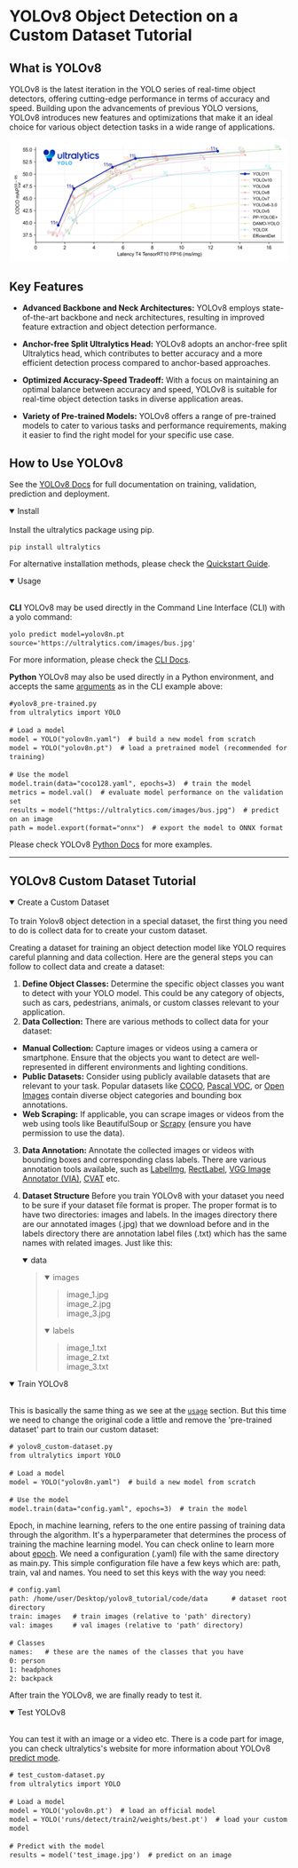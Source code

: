 # YOLOv8 Object Detection on a Custom Dataset Tutorial

## What is YOLOv8

YOLOv8 is the latest iteration in the YOLO series of real-time object detectors, offering cutting-edge performance in terms of accuracy and speed. Building upon the advancements of previous YOLO versions, YOLOv8 introduces new features and optimizations that make it an ideal choice for various object detection tasks in a wide range of applications.

![yolov8](https://raw.githubusercontent.com/ultralytics/assets/main/yolov8/yolo-comparison-plots.png)

## Key Features

- **Advanced Backbone and Neck Architectures:** YOLOv8 employs state-of-the-art backbone and neck architectures, resulting in improved feature extraction and object detection performance.
- **Anchor-free Split Ultralytics Head:** YOLOv8 adopts an anchor-free split Ultralytics head, which contributes to better accuracy and a more efficient detection process compared to anchor-based approaches.

- **Optimized Accuracy-Speed Tradeoff:** With a focus on maintaining an optimal balance between accuracy and speed, YOLOv8 is suitable for real-time object detection tasks in diverse application areas.

- **Variety of Pre-trained Models:** YOLOv8 offers a range of pre-trained models to cater to various tasks and performance requirements, making it easier to find the right model for your specific use case.



## How to Use YOLOv8

See the [YOLOv8 Docs](https://docs.ultralytics.com/models/yolov8/) for full documentation on training, validation, prediction and deployment.

<details open>
<summary>Install</summary>
<br>
Install the ultralytics package using pip.

```
pip install ultralytics
```

For alternative installation methods, please check the [Quickstart Guide](https://docs.ultralytics.com/quickstart/).

</details>

<details open>
<summary>Usage</summary>
<br>

**CLI**
YOLOv8 may be used directly in the Command Line Interface (CLI) with a yolo command:

```
yolo predict model=yolov8n.pt source='https://ultralytics.com/images/bus.jpg'
```

For more information, please check the [CLI Docs](hhttps://docs.ultralytics.com/usage/cli/).

**Python**
YOLOv8 may also be used directly in a Python environment, and accepts the same [arguments](https://docs.ultralytics.com/usage/cfg/) as in the CLI example above:

```
#yolov8_pre-trained.py
from ultralytics import YOLO

# Load a model
model = YOLO("yolov8n.yaml")  # build a new model from scratch
model = YOLO("yolov8n.pt")  # load a pretrained model (recommended for training)

# Use the model
model.train(data="coco128.yaml", epochs=3)  # train the model
metrics = model.val()  # evaluate model performance on the validation set
results = model("https://ultralytics.com/images/bus.jpg")  # predict on an image
path = model.export(format="onnx")  # export the model to ONNX format
```

Please check YOLOv8 [Python Docs](https://docs.ultralytics.com/usage/python/) for more examples.

</details>

---

## YOLOv8 Custom Dataset Tutorial

<details open>
<summary>Create a Custom Dataset</summary>
<br>
To train Yolov8 object detection in a special dataset, the first thing you need to do is collect data for to create your custom dataset.

Creating a dataset for training an object detection model like YOLO requires careful planning and data collection. Here are the general steps you can follow to collect data and create a dataset:

1.  **Define Object Classes:**
    Determine the specific object classes you want to detect with your YOLO model. This could be any category of objects, such as cars, pedestrians, animals, or custom classes relevant to your application.
2.  **Data Collection:**
    There are various methods to collect data for your dataset:

-  **Manual Collection:** Capture images or videos using a camera or smartphone. Ensure that the objects you want to detect are well-represented in different environments and lighting conditions.
-  **Public Datasets:** Consider using publicly available datasets that are relevant to your task. Popular datasets like [COCO](https://cocodataset.org/#home), [Pascal VOC](http://host.robots.ox.ac.uk/pascal/VOC/), or [Open Images](https://storage.googleapis.com/openimages/web/index.html) contain diverse object categories and bounding box annotations.
- **Web Scraping:** If applicable, you can scrape images or videos from the web using tools like BeautifulSoup or [Scrapy](https://scrapy.org) (ensure you have permission to use the data).

3.  **Data Annotation:**
    Annotate the collected images or videos with bounding boxes and corresponding class labels. There are various annotation tools available, such as [LabelImg](https://pypi.org/project/labelImg/), [RectLabel](https://rectlabel.com), [VGG Image Annotator (VIA)](https://www.robots.ox.ac.uk/~vgg/software/via/), [CVAT](https://www.cvat.ai) etc.

4.  **Dataset Structure**
    Before you train YOLOv8 with your dataset you need to be sure if your dataset file format is proper.
    The proper format is to have two directories: images and labels. In the images directory there are our annotated images (.jpg) that we download before and in the labels directory there are annotation label files (.txt) which has the same names with related images. Just like this:

    <details open><summary>data</summary><blockquote>
            <details open><summary>images</summary><blockquote>
            image_1.jpg <br>
            image_2.jpg <br>
            image_3.jpg <br>
            </blockquote></details>
            <details open><summary>labels</summary><blockquote>
            image_1.txt <br>
            image_2.txt <br>
            image_3.txt <br>
            </blockquote></details>
    </blockquote></details>

</details>
<details open>
<summary>Train YOLOv8</summary>
<br>

This is basically the same thing as we see at the [`usage`](#how-to-use-yolov8) section. But this time we need to change the original code a little and remove the 'pre-trained dataset' part to train our custom dataset:

```
# yolov8_custom-dataset.py
from ultralytics import YOLO

# Load a model
model = YOLO("yolov8n.yaml")  # build a new model from scratch

# Use the model
model.train(data="config.yaml", epochs=3)  # train the model

```
Epoch, in machine learning, refers to the one entire passing of training data through the algorithm. It's a hyperparameter that determines the process of training the machine learning model. You can check online to learn more about [epoch](https://www.simplilearn.com/tutorials/machine-learning-tutorial/what-is-epoch-in-machine-learning).
We need a configuration (.yaml) file with the same directory as main.py. This simple configuration file have a few keys which are: path, train, val and names. You need to set this keys with the way you need:

```
# config.yaml
path: /home/user/Desktop/yolov8_tutorial/code/data      # dataset root directory
train: images   # train images (relative to 'path' directory)
val: images     # val images (relative to 'path' directory)

# Classes
names:   # these are the names of the classes that you have
0: person
1: headphones
2: backpack

```
After train the YOLOv8, we are finally ready to test it.

</details>
<details open>
<summary>Test YOLOv8</summary>
<br>

You can test it with an image or a video etc. There is a code part for image, you can check ultralytics's website for more information about YOLOv8 [predict mode](https://docs.ultralytics.com/modes/predict/).
```
# test_custom-dataset.py
from ultralytics import YOLO

# Load a model
model = YOLO('yolov8n.pt')  # load an official model
model = YOLO('runs/detect/train2/weights/best.pt')  # load your custom model

# Predict with the model
results = model('test_image.jpg')  # predict on an image
```
</details>
